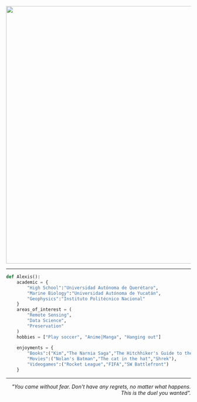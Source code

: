 <div align="center"><image src="https://user-images.githubusercontent.com/92229619/136698915-b53501de-1205-401d-aba4-de3a3117f10a.gif" width="700"></div>
	
---
  
```python
def Alexis():
    academic = {
        "High School":"Universidad Autónoma de Querétaro",
        "Marine Biology":"Universidad Autónoma de Yucatán",
        "Geophysics":"Instituto Politécnico Nacional"
    }
    areas_of_interest = (
        "Remote Sensing",
        "Data Science",
        "Preservation"
    )
    hobbies = ["Play soccer", "Anime|Manga", "Hanging out"]
	
    enjoyments = {
        "Books":("Kim","The Narnia Saga","The Hitchhiker's Guide to the Galaxy"),
        "Movies":("Nolan's Batman","The cat in the hat","Shrek"),
        "Videogames":("Rocket League","FIFA","SW Battlefront")
    }
```
--- 

<div dir="rtl" align="right"><i>.You came without fear. Don't have any regrets, no matter what happens"<br><img src="">."This is the duel you wanted</i></div>

